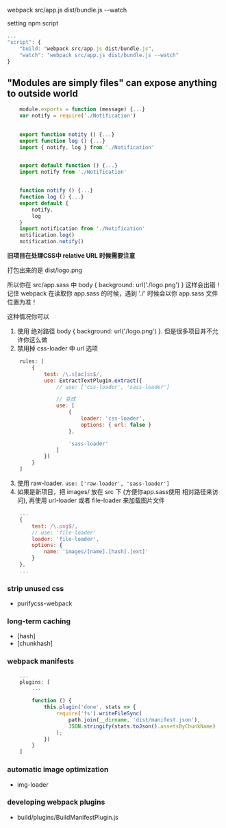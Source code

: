 webpack src/app.js dist/bundle.js --watch

setting npm script
```js
...
"script": {
    "build: "webpack src/app.js dist/bundle.js",
    "watch": "webpack src/app.js dist/bundle.js --watch"
}
```

## "Modules are simply files" can expose anything to outside world
```js
    module.exports = function (message) {...}
    var notify = require('./Notification')

    
    export function notity () {...}
    export function log () {...}
    import { notify, log } from './Notification'


    export default function () {...}
    import notify from './Notification'


    function notify () {...}
    function log () {...}
    export default {
        notify,
        log
    }
    import notification from './Notification'
    notification.log()
    notification.notify()

```

**旧项目在处理CSS中 relative URL 时候需要注意** 

打包出来的是
    dist/logo.png

所以你在 src/app.sass 中
body {
    background: url('./logo.png')
}
这样会出错！记住 webpack 在读取你 app.sass 的时候，遇到 './' 时候会以你 app.sass 文件位置为准！

这种情况你可以
1. 使用 绝对路径 body { background: url('/logo.png') }. 但是很多项目并不允许你这么做
2. 禁用掉 css-loader 中 url 选项
```js
    rules: [
        {
            test: /\.s[ac]ss$/,
            use: ExtractTextPlugin.extract({
                // use: ['css-loader', 'sass-loader']

                // 变成
                use: [
                    {
                        loader: 'css-loader',
                        options: { url: false }
                    },

                    'sass-loader'
                ]
            })
        }
    ]
```
3. 使用 raw-loader. `use: ['raw-loader', 'sass-loader']`
4. 如果是新项目，把 images/ 放在 src 下 (方便你app.sass使用 相对路径来访问), 再使用 url-loader 或者 file-loader 来加载图片文件
```js
    ...
    {
        test: /\.png$/,
        // use: 'file-loader'
        loader: 'file-loader',
        options: {
            name: 'images/[name].[hash].[ext]'
        }
    },
    ...
```

### strip unused css
- purifycss-webpack

### long-term caching
- [hash]
- [chunkhash]

### webpack manifests
```js
    ...
    plugins: [
        ...

        function () {
            this.plugin('done', stats => {
                require('fs').writeFileSync(
                    path.join(__dirname, 'dist/manifest.json'),
                    JSON.stringify(stats.toJson().assetsByChunkName)
                );
            })
        }
    ]
```

### automatic image optimization
- img-loader

### developing webpack plugins
- build/plugins/BuildManifestPlugin.js